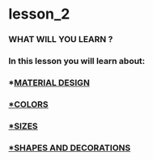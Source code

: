 # lesson_2

### WHAT WILL YOU LEARN ?

### In this lesson you will learn about:
### *<u>MATERIAL DESIGN
### *<u>COLORS
### *<u>SIZES
### *<u>SHAPES AND DECORATIONS
